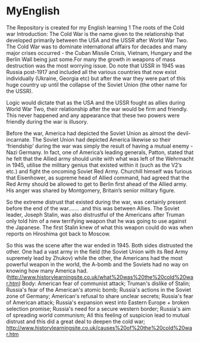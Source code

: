 MyEnglish
=========

The Repository is created for my English learning
1 The roots of the Cold war
Introduction: 
The Cold War is the name given to the relationship that developed primarily between 
the USA and the USSR after World War Two. The Cold War was to dominate international
affairs for decades and many major crises occurred - the Cuban Missile Crisis, Vietnam, 
Hungary and the Berlin Wall being just some.For many the growth in weapons of mass destruction was 
the most worrying issue.
Do note that USSR in 1945 was Russia post-1917 and included all the various countries that now
exist individually (Ukraine, Georgia etc) but after the war they were part of this huge country 
up until the collapse of the Soviet Union (the other name for the USSR).

Logic would dictate that as the USA and the USSR fought as allies during World War Two,
their relationship after the war would be firm and friendly. This never happened and any 
appearance that these two powers were friendly during the war is illusory.

Before the war, America had depicted the Soviet Union as almost the devil-incarnate.
The Soviet Union had depicted America likewise so their ‘friendship’ during the war was 
simply the result of having a mutual enemy - Nazi Germany. 
In fact, one of America’s leading generals, Patton, stated that he felt that the Allied 
army should unite with what was left of the Wehrmacht in 1945, utilise the military genius 
that existed within it (such as the V2’s etc.) and fight the oncoming Soviet Red Army.
Churchill himself was furious that Eisenhower, as supreme head of Allied command, 
had agreed that the Red Army should be allowed to get to Berlin first ahead of the Allied army. 
His anger was shared by Montgomery, Britain’s senior military figure.

So the extreme distrust that existed during the war, was certainly present before the end of the war…….
.and this was between Allies. The Soviet leader, Joseph Stalin, was also distrustful of the Americans 
after Truman only told him of a new terrifying weapon that he was going to use against the Japanese. 
The first Stalin knew of what this weapon could do was when reports on Hiroshima got back to Moscow.

So this was the scene after the war ended in 1945. Both sides distrusted the other.
One had a vast army in the field (the Soviet Union with its Red Army supremely lead by Zhukov)
while the other, the Americans had the most powerful weapon in the world,
the A-bomb and the Soviets had no way on knowing how many America had.
(http://www.historylearningsite.co.uk/what%20was%20the%20cold%20war.htm)
Body:
American fear of communist attack;
Truman's dislike of Stalin;
Russia's fear of the American's atomic bomb;
Russia's actions in the Soviet zone of Germany;
American's refusal to share unclear secrets;
Russia's fear of American attack;
Russia's expansion west into Eastern Europe + broken selection promise;
Russia's need for a secure western border;
Russia's aim of spreading world communism;
All this feeling of suspicion lead to mutual distrust and this did a great deal to deepen the cold war;
http://www.historylearningsite.co.uk/causes%20of%20the%20cold%20war.htm

